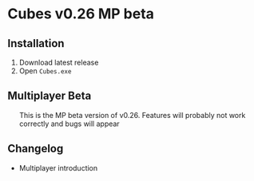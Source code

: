 <h1>Cubes v0.26 MP beta</h1>

<h2>Installation</h2>
<ol>
<li>Download latest release</li>
<li>Open <code>Cubes.exe</code></li>
</ol>

<h2>Multiplayer Beta</h2>
<ol>
This is the MP beta version of v0.26.
Features will probably not work correctly and bugs will appear
</ol>

<h2>Changelog</h2>
<ul>
<li>Multiplayer introduction</li>
</ul>

